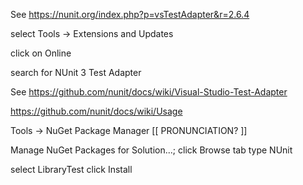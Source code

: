 See https://nunit.org/index.php?p=vsTestAdapter&r=2.6.4


select Tools -> Extensions and Updates

click on Online

search for NUnit 3 Test Adapter


See https://github.com/nunit/docs/wiki/Visual-Studio-Test-Adapter

https://github.com/nunit/docs/wiki/Usage


Tools -> NuGet Package Manager [[ PRONUNCIATION? ]]

Manage NuGet Packages for Solution...; click Browse tab
type NUnit

select LibraryTest
click Install
